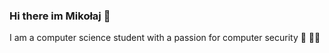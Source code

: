 ### Hi there im Mikołaj 👋

I am a computer science student with a passion for computer security 🥳 📕📘 

